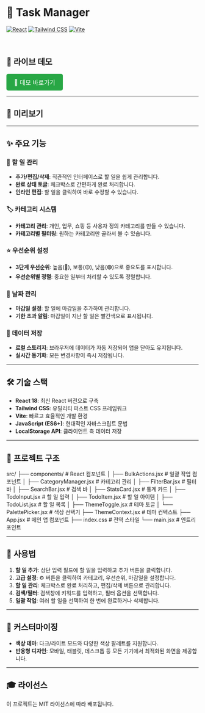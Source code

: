 # 🚀 Task Manager

[![React](https://img.shields.io/badge/React-61DAFB?style=for-the-badge&logo=react&logoColor=black)](https://react.dev/) 
[![Tailwind CSS](https://img.shields.io/badge/Tailwind_CSS-38B2AC?style=for-the-badge&logo=tailwind-css&logoColor=white)](https://tailwindcss.com/)
[![Vite](https://img.shields.io/badge/Vite-646CFF?style=for-the-badge&logo=vite&logoColor=white)](https://vitejs.dev/)

<br>

## 🚀 라이브 데모

<a href="https://library-min.github.io/To-Do-List_2/" target="_blank" style="display: inline-block; padding: 10px 20px; font-size: 16px; color: white; background-color: #28a745; border-radius: 5px; text-decoration: none;">
  🚀 데모 바로가기
</a>

---

## 📸 미리보기



---

## ✨ 주요 기능

### 📝 할 일 관리
- **추가/편집/삭제**: 직관적인 인터페이스로 할 일을 쉽게 관리합니다.
- **완료 상태 토글**: 체크박스로 간편하게 완료 처리합니다.
- **인라인 편집**: 할 일을 클릭하여 바로 수정할 수 있습니다.

### 🏷️ 카테고리 시스템
- **카테고리 관리**: 개인, 업무, 쇼핑 등 사용자 정의 카테고리를 만들 수 있습니다.
- **카테고리별 필터링**: 원하는 카테고리만 골라서 볼 수 있습니다.

### ⭐ 우선순위 설정
- **3단계 우선순위**: 높음(🔴), 보통(🟡), 낮음(🟢)으로 중요도를 표시합니다.
- **우선순위별 정렬**: 중요한 일부터 처리할 수 있도록 정렬합니다.

### 📅 날짜 관리
- **마감일 설정**: 할 일에 마감일을 추가하여 관리합니다.
- **기한 초과 알림**: 마감일이 지난 할 일은 빨간색으로 표시됩니다.

### 💾 데이터 저장
- **로컬 스토리지**: 브라우저에 데이터가 자동 저장되어 앱을 닫아도 유지됩니다.
- **실시간 동기화**: 모든 변경사항이 즉시 저장됩니다.

---

## 🛠️ 기술 스택

- **React 18**: 최신 React 버전으로 구축
- **Tailwind CSS**: 유틸리티 퍼스트 CSS 프레임워크
- **Vite**: 빠르고 효율적인 개발 환경
- **JavaScript (ES6+)**: 현대적인 자바스크립트 문법
- **LocalStorage API**: 클라이언트 측 데이터 저장

---

## 📁 프로젝트 구조

src/
├── components/          # React 컴포넌트
│   ├── BulkActions.jsx  # 일괄 작업 컴포넌트
│   ├── CategoryManager.jsx # 카테고리 관리
│   ├── FilterBar.jsx    # 필터 바
│   ├── SearchBar.jsx    # 검색 바
│   ├── StatsCard.jsx    # 통계 카드
│   ├── TodoInput.jsx    # 할 일 입력
│   ├── TodoItem.jsx     # 할 일 아이템
│   ├── TodoList.jsx     # 할 일 목록
│   ├── ThemeToggle.jsx  # 테마 토글
│   └── PalettePicker.jsx # 색상 선택기
├── ThemeContext.jsx     # 테마 컨텍스트
├── App.jsx              # 메인 앱 컴포넌트
├── index.css            # 전역 스타일
└── main.jsx             # 엔트리 포인트

---

## 🎯 사용법

1. **할 일 추가**: 상단 입력 필드에 할 일을 입력하고 추가 버튼을 클릭합니다.
2. **고급 설정**: ⚙️ 버튼을 클릭하여 카테고리, 우선순위, 마감일을 설정합니다.
3. **할 일 관리**: 체크박스로 완료 처리하고, 편집/삭제 버튼으로 관리합니다.
4. **검색/필터**: 검색창에 키워드를 입력하고, 필터 옵션을 선택합니다.
5. **일괄 작업**: 여러 할 일을 선택하여 한 번에 완료하거나 삭제합니다.

---

## 🎨 커스터마이징

- **색상 테마**: 다크/라이트 모드와 다양한 색상 팔레트를 지원합니다.
- **반응형 디자인**: 모바일, 태블릿, 데스크톱 등 모든 기기에서 최적화된 화면을 제공합니다.

---

## 🎓 라이선스

이 프로젝트는 MIT 라이선스에 따라 배포됩니다.
